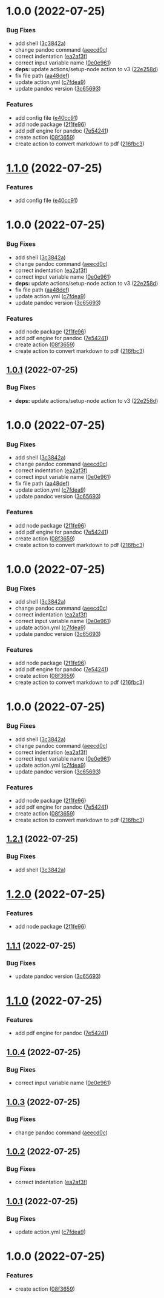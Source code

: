 # 1.0.0 (2022-07-25)


### Bug Fixes

* add shell ([3c3842a](https://github.com/andrea-acampora/action-md2pdf/commit/3c3842ab166362dddc7cb9ccf2d8c84ee892635b))
* change pandoc command ([aeecd0c](https://github.com/andrea-acampora/action-md2pdf/commit/aeecd0ca319a3b6e4083eb6288feee2380e0d74f))
* correct indentation ([ea2af3f](https://github.com/andrea-acampora/action-md2pdf/commit/ea2af3f3679b738072c19a6864c486d0ccdb3d75))
* correct input variable name ([0e0e961](https://github.com/andrea-acampora/action-md2pdf/commit/0e0e9616fe8bc2c309c7114fa2e53c8782222404))
* **deps:** update actions/setup-node action to v3 ([22e258d](https://github.com/andrea-acampora/action-md2pdf/commit/22e258de7f90ea4a8e025d84e0d16e2582ba6bac))
* fix file path ([aa48def](https://github.com/andrea-acampora/action-md2pdf/commit/aa48def58c6c16db1e6bd4ce8ea9e80196d378b9))
* update action.yml ([c7fdea9](https://github.com/andrea-acampora/action-md2pdf/commit/c7fdea96816f901c00e11e37220bd5c88ed188f7))
* update pandoc version ([3c65693](https://github.com/andrea-acampora/action-md2pdf/commit/3c65693c1966b67040ce20376f71c400d993cba7))


### Features

* add config file ([e40cc91](https://github.com/andrea-acampora/action-md2pdf/commit/e40cc91e16bc0c4edf7c877cb306703bae4186cd))
* add node package ([2f1fe96](https://github.com/andrea-acampora/action-md2pdf/commit/2f1fe96a0c8545577cb48f925901bfb972ec4fe3))
* add pdf engine for pandoc ([7e54241](https://github.com/andrea-acampora/action-md2pdf/commit/7e54241c0df708bcef6c6ad340bce97e0cdde713))
* create action ([08f3659](https://github.com/andrea-acampora/action-md2pdf/commit/08f365941667a1e1765e904b1b391c768c169f7a))
* create action to convert markdown to pdf ([216fbc3](https://github.com/andrea-acampora/action-md2pdf/commit/216fbc394be0fec71b2c4087b7ad13217d4cc7a8))

# [1.1.0](https://github.com/andrea-acampora/action-md2pdf/compare/1.0.0...1.1.0) (2022-07-25)


### Features

* add config file ([e40cc91](https://github.com/andrea-acampora/action-md2pdf/commit/e40cc91e16bc0c4edf7c877cb306703bae4186cd))

# 1.0.0 (2022-07-25)


### Bug Fixes

* add shell ([3c3842a](https://github.com/andrea-acampora/action-md2pdf/commit/3c3842ab166362dddc7cb9ccf2d8c84ee892635b))
* change pandoc command ([aeecd0c](https://github.com/andrea-acampora/action-md2pdf/commit/aeecd0ca319a3b6e4083eb6288feee2380e0d74f))
* correct indentation ([ea2af3f](https://github.com/andrea-acampora/action-md2pdf/commit/ea2af3f3679b738072c19a6864c486d0ccdb3d75))
* correct input variable name ([0e0e961](https://github.com/andrea-acampora/action-md2pdf/commit/0e0e9616fe8bc2c309c7114fa2e53c8782222404))
* **deps:** update actions/setup-node action to v3 ([22e258d](https://github.com/andrea-acampora/action-md2pdf/commit/22e258de7f90ea4a8e025d84e0d16e2582ba6bac))
* fix file path ([aa48def](https://github.com/andrea-acampora/action-md2pdf/commit/aa48def58c6c16db1e6bd4ce8ea9e80196d378b9))
* update action.yml ([c7fdea9](https://github.com/andrea-acampora/action-md2pdf/commit/c7fdea96816f901c00e11e37220bd5c88ed188f7))
* update pandoc version ([3c65693](https://github.com/andrea-acampora/action-md2pdf/commit/3c65693c1966b67040ce20376f71c400d993cba7))


### Features

* add node package ([2f1fe96](https://github.com/andrea-acampora/action-md2pdf/commit/2f1fe96a0c8545577cb48f925901bfb972ec4fe3))
* add pdf engine for pandoc ([7e54241](https://github.com/andrea-acampora/action-md2pdf/commit/7e54241c0df708bcef6c6ad340bce97e0cdde713))
* create action ([08f3659](https://github.com/andrea-acampora/action-md2pdf/commit/08f365941667a1e1765e904b1b391c768c169f7a))
* create action to convert markdown to pdf ([216fbc3](https://github.com/andrea-acampora/action-md2pdf/commit/216fbc394be0fec71b2c4087b7ad13217d4cc7a8))

## [1.0.1](https://github.com/andrea-acampora/action-md2pdf/compare/1.0.0...1.0.1) (2022-07-25)


### Bug Fixes

* **deps:** update actions/setup-node action to v3 ([22e258d](https://github.com/andrea-acampora/action-md2pdf/commit/22e258de7f90ea4a8e025d84e0d16e2582ba6bac))

# 1.0.0 (2022-07-25)


### Bug Fixes

* add shell ([3c3842a](https://github.com/andrea-acampora/action-md2pdf/commit/3c3842ab166362dddc7cb9ccf2d8c84ee892635b))
* change pandoc command ([aeecd0c](https://github.com/andrea-acampora/action-md2pdf/commit/aeecd0ca319a3b6e4083eb6288feee2380e0d74f))
* correct indentation ([ea2af3f](https://github.com/andrea-acampora/action-md2pdf/commit/ea2af3f3679b738072c19a6864c486d0ccdb3d75))
* correct input variable name ([0e0e961](https://github.com/andrea-acampora/action-md2pdf/commit/0e0e9616fe8bc2c309c7114fa2e53c8782222404))
* fix file path ([aa48def](https://github.com/andrea-acampora/action-md2pdf/commit/aa48def58c6c16db1e6bd4ce8ea9e80196d378b9))
* update action.yml ([c7fdea9](https://github.com/andrea-acampora/action-md2pdf/commit/c7fdea96816f901c00e11e37220bd5c88ed188f7))
* update pandoc version ([3c65693](https://github.com/andrea-acampora/action-md2pdf/commit/3c65693c1966b67040ce20376f71c400d993cba7))


### Features

* add node package ([2f1fe96](https://github.com/andrea-acampora/action-md2pdf/commit/2f1fe96a0c8545577cb48f925901bfb972ec4fe3))
* add pdf engine for pandoc ([7e54241](https://github.com/andrea-acampora/action-md2pdf/commit/7e54241c0df708bcef6c6ad340bce97e0cdde713))
* create action ([08f3659](https://github.com/andrea-acampora/action-md2pdf/commit/08f365941667a1e1765e904b1b391c768c169f7a))
* create action to convert markdown to pdf ([216fbc3](https://github.com/andrea-acampora/action-md2pdf/commit/216fbc394be0fec71b2c4087b7ad13217d4cc7a8))

# 1.0.0 (2022-07-25)


### Bug Fixes

* add shell ([3c3842a](https://github.com/andrea-acampora/action-md2pdf/commit/3c3842ab166362dddc7cb9ccf2d8c84ee892635b))
* change pandoc command ([aeecd0c](https://github.com/andrea-acampora/action-md2pdf/commit/aeecd0ca319a3b6e4083eb6288feee2380e0d74f))
* correct indentation ([ea2af3f](https://github.com/andrea-acampora/action-md2pdf/commit/ea2af3f3679b738072c19a6864c486d0ccdb3d75))
* correct input variable name ([0e0e961](https://github.com/andrea-acampora/action-md2pdf/commit/0e0e9616fe8bc2c309c7114fa2e53c8782222404))
* update action.yml ([c7fdea9](https://github.com/andrea-acampora/action-md2pdf/commit/c7fdea96816f901c00e11e37220bd5c88ed188f7))
* update pandoc version ([3c65693](https://github.com/andrea-acampora/action-md2pdf/commit/3c65693c1966b67040ce20376f71c400d993cba7))


### Features

* add node package ([2f1fe96](https://github.com/andrea-acampora/action-md2pdf/commit/2f1fe96a0c8545577cb48f925901bfb972ec4fe3))
* add pdf engine for pandoc ([7e54241](https://github.com/andrea-acampora/action-md2pdf/commit/7e54241c0df708bcef6c6ad340bce97e0cdde713))
* create action ([08f3659](https://github.com/andrea-acampora/action-md2pdf/commit/08f365941667a1e1765e904b1b391c768c169f7a))
* create action to convert markdown to pdf ([216fbc3](https://github.com/andrea-acampora/action-md2pdf/commit/216fbc394be0fec71b2c4087b7ad13217d4cc7a8))

# 1.0.0 (2022-07-25)


### Bug Fixes

* add shell ([3c3842a](https://github.com/andrea-acampora/action-md2pdf/commit/3c3842ab166362dddc7cb9ccf2d8c84ee892635b))
* change pandoc command ([aeecd0c](https://github.com/andrea-acampora/action-md2pdf/commit/aeecd0ca319a3b6e4083eb6288feee2380e0d74f))
* correct indentation ([ea2af3f](https://github.com/andrea-acampora/action-md2pdf/commit/ea2af3f3679b738072c19a6864c486d0ccdb3d75))
* correct input variable name ([0e0e961](https://github.com/andrea-acampora/action-md2pdf/commit/0e0e9616fe8bc2c309c7114fa2e53c8782222404))
* update action.yml ([c7fdea9](https://github.com/andrea-acampora/action-md2pdf/commit/c7fdea96816f901c00e11e37220bd5c88ed188f7))
* update pandoc version ([3c65693](https://github.com/andrea-acampora/action-md2pdf/commit/3c65693c1966b67040ce20376f71c400d993cba7))


### Features

* add node package ([2f1fe96](https://github.com/andrea-acampora/action-md2pdf/commit/2f1fe96a0c8545577cb48f925901bfb972ec4fe3))
* add pdf engine for pandoc ([7e54241](https://github.com/andrea-acampora/action-md2pdf/commit/7e54241c0df708bcef6c6ad340bce97e0cdde713))
* create action ([08f3659](https://github.com/andrea-acampora/action-md2pdf/commit/08f365941667a1e1765e904b1b391c768c169f7a))
* create action to convert markdown to pdf ([216fbc3](https://github.com/andrea-acampora/action-md2pdf/commit/216fbc394be0fec71b2c4087b7ad13217d4cc7a8))

## [1.2.1](https://github.com/andrea-acampora/action-md2pdf/compare/1.2.0...1.2.1) (2022-07-25)


### Bug Fixes

* add shell ([3c3842a](https://github.com/andrea-acampora/action-md2pdf/commit/3c3842ab166362dddc7cb9ccf2d8c84ee892635b))

# [1.2.0](https://github.com/andrea-acampora/action-md2pdf/compare/1.1.1...1.2.0) (2022-07-25)


### Features

* add node package ([2f1fe96](https://github.com/andrea-acampora/action-md2pdf/commit/2f1fe96a0c8545577cb48f925901bfb972ec4fe3))

## [1.1.1](https://github.com/andrea-acampora/action-md2pdf/compare/1.1.0...1.1.1) (2022-07-25)


### Bug Fixes

* update pandoc version ([3c65693](https://github.com/andrea-acampora/action-md2pdf/commit/3c65693c1966b67040ce20376f71c400d993cba7))

# [1.1.0](https://github.com/andrea-acampora/action-md2pdf/compare/1.0.4...1.1.0) (2022-07-25)


### Features

* add pdf engine for pandoc ([7e54241](https://github.com/andrea-acampora/action-md2pdf/commit/7e54241c0df708bcef6c6ad340bce97e0cdde713))

## [1.0.4](https://github.com/andrea-acampora/action-md2pdf/compare/1.0.3...1.0.4) (2022-07-25)


### Bug Fixes

* correct input variable name ([0e0e961](https://github.com/andrea-acampora/action-md2pdf/commit/0e0e9616fe8bc2c309c7114fa2e53c8782222404))

## [1.0.3](https://github.com/andrea-acampora/action-md2pdf/compare/1.0.2...1.0.3) (2022-07-25)


### Bug Fixes

* change pandoc command ([aeecd0c](https://github.com/andrea-acampora/action-md2pdf/commit/aeecd0ca319a3b6e4083eb6288feee2380e0d74f))

## [1.0.2](https://github.com/andrea-acampora/action-md2pdf/compare/1.0.1...1.0.2) (2022-07-25)


### Bug Fixes

* correct indentation ([ea2af3f](https://github.com/andrea-acampora/action-md2pdf/commit/ea2af3f3679b738072c19a6864c486d0ccdb3d75))

## [1.0.1](https://github.com/andrea-acampora/action-md2pdf/compare/1.0.0...1.0.1) (2022-07-25)


### Bug Fixes

* update action.yml ([c7fdea9](https://github.com/andrea-acampora/action-md2pdf/commit/c7fdea96816f901c00e11e37220bd5c88ed188f7))

# 1.0.0 (2022-07-25)


### Features

* create action ([08f3659](https://github.com/andrea-acampora/action-md2pdf/commit/08f365941667a1e1765e904b1b391c768c169f7a))
